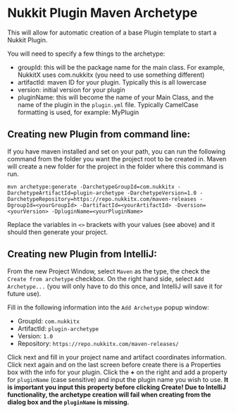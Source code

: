 # Nukkit Plugin Maven Archetype

This will allow for automatic creation of a base Plugin template to start a Nukkit Plugin. 

You will need to specify a few things to the archetype:
 - groupId: this will be the package name for the main class. For example, NukkitX uses com.nukkitx (you need to use something different) 
 - artifactId: maven ID for your plugin. Typically this is all lowercase
 - version: initial version for your plugin
 - pluginName: this will become the name of your Main Class, and the name of the plugin in the `plugin.yml` file. Typically CamelCase formatting is used, for example: MyPlugin 

Creating new Plugin from command line:
------
If you have maven installed and set on your path, you can run the following command from the folder you want the project root to be created in. Maven will create a new folder for the project in the folder where this command is run. 
```
mvn archetype:generate -DarchetypeGroupId=com.nukkitx -DarchetypeArtifactId=plugin-archetype -DarchetypeVersion=1.0 -DarchetypeRepository=https://repo.nukkitx.com/maven-releases -DgroupId=<yourGroupId> -DartifactId=<yourArtifactId> -Dversion=<yourVersion> -DpluginName=<yourPluginName>
```

Replace the variables in `<>` brackets with your values (see above) and it should then generate your project. 

Creating new Plugin from IntelliJ:
------
From the new Project Window, select `Maven` as the type, the check the `Create from archetype` checkbox. On the right hand side, select `Add Archetype...` (you will only have to do this once, and IntelliJ will save it for future use).

Fill in the following information into the `Add Archetype` popup window:
 - GroupId: `com.nukkitx`
 - ArtifactId: `plugin-archetype`
 - Version: `1.0`
 - Repository: `https://repo.nukkitx.com/maven-releases/`
 
Click next and fill in your project name and artifact coordinates information. Click next again and on the last screen before create there is a Properties box with the info for your plugin. Click the **+** on the right and add a property for `pluginName` (case sensitive) and input the plugin name you wish to use. 
**It is important you input this property before clicking Create! Due to IntelliJ functionality, the archetype creation will fail when creating from the dialog box and the `pluginName` is missing.**   



  